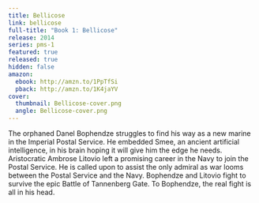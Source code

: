 ```yaml
---
title: Bellicose
link: bellicose
full-title: "Book 1: Bellicose"
release: 2014
series: pms-1
featured: true
released: true
hidden: false
amazon:
  ebook: http://amzn.to/1PpTfSi
  pback: http://amzn.to/1K4jaYV
cover:
  thumbnail: Bellicose-cover.png
  angle: Bellicose-cover.png
---
```


The orphaned Danel Bophendze struggles to find his way as a new marine in the Imperial Postal Service. He embedded Smee, an ancient artificial intelligence, in his brain hoping it will give him the edge he needs. Aristocratic Ambrose Litovio left a promising career in the Navy to join the Postal Service. He is called upon to assist the only admiral as war looms between the Postal Service and the Navy. Bophendze and Litovio fight to survive the epic Battle of Tannenberg Gate. To Bophendze, the real fight is all in his head.